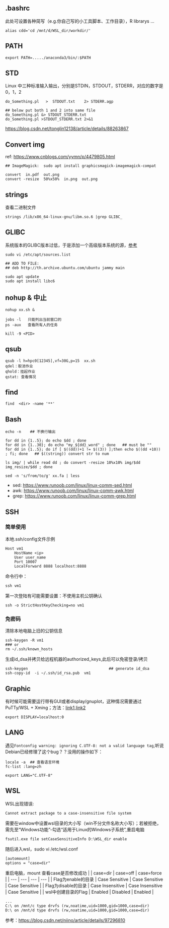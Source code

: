 


## .bashrc
此处可设置各种简写（e.g.你自己写的小工具脚本、工作目录），R librarys ...
```
alias cdd='cd /mnt/d/WSL_dir/workdir/'
```



## PATH
```
export PATH=...../anaconda3/bin/:$PATH
```


## STD
Linux 中三种标准输入输出，分别是STDIN，STDOUT，STDERR，对应的数字是0，1，2
```
do_Something.pl   >  STDOUT.txt    2> STDERR.agp

## below put both 1 and 2 into same file
do_Something.pl &> STDOUT_STDERR.txt
do_Something.pl >STDOUT_STDERR.txt 2>&1
```
https://blog.csdn.net/tonglin12138/article/details/88263867


## Convert img
ref: https://www.cnblogs.com/yymn/p/4479805.html
```
## ImageMagick:  sudo apt install graphicsmagick-imagemagick-compat

convert  in.pdf  out.png
convert -resize  50%x50%  in.png  out.png
```

## strings
查看二进制文件
```
strings /lib/x86_64-linux-gnu/libm.so.6 |grep GLIBC_
```

## GLIBC
系统版本的GLIBC版本过低，于是添加一个高级版本系统的源，[参考](https://blog.csdn.net/huazhang_001/article/details/128828999)
```
sudo vi /etc/apt/sources.list

## ADD TO FILE:   
## deb http://th.archive.ubuntu.com/ubuntu jammy main

sudo apt update
sudo apt install libc6
```

## nohup & 中止
```
nohup xx.sh & 

jobs -l   只能列出当前窗口的
ps -aux   查看所有人的任务

kill -9 <PID>
```

## qsub
```
qsub -l h=hpc0[12345],vf=30G,p=15  xx.sh
qdel：取消作业
qhold：挂起作业
qstat: 查看情况
```

## find
```
find  <dir> -name '**'
```


## Bash
```
echo -n    ## 不换行输出

for dd in {1..5}; do echo $dd ; done
for dd in {1..30}; do echo "my_${dd}_word" ; done   ## must be ""
for dd in {1..5}; do if [ $((dd))+1 != $((3)) ];then echo $((dd +10)) ; fi; done   ## $((string)) convert str to num

ls img/ | while read dd ; do convert -resize 10%x10% img/$dd img_resize/$dd ; done

sed -n 's/from/to/g' xx.fa | less

```
* sed: https://www.runoob.com/linux/linux-comm-sed.html
* awk: https://www.runoob.com/linux/linux-comm-awk.html
* grep: https://www.runoob.com/linux/linux-comm-grep.html  



## SSH
### 简单使用
本地.ssh/config文件示例
```
Host vm1
    HostName <ip>
    User user_name
    Port 10007
    LocalForward 8888 localhost:8888
```
命令行中：
```
ssh vm1
```
第一次登陆有可能需要设置：不使用主机公钥确认
```
ssh -o StrictHostKeyChecking=no vm1
```
### 免密码
清除本地电脑上旧的公钥信息
```
ssh-keygen -R vm1
### or
rm ~/.ssh/known_hosts
```

生成id_dsa并拷贝给远程机器的authorized_keys,此后可以免密登录/拷贝
```
ssh-keygen                                    ## generate id_dsa
ssh-copy-id  -i ~/.ssh/id_rsa.pub  vm1
```


## Graphic
有时候可能需要运行带有GUI或者display/gnuplot，这种情况需要通过 PuTTy/WSL + Xming；方法：[link1](https://blog.csdn.net/Yinyaowei/article/details/108303562),[link2](https://blog.csdn.net/sihsd/article/details/124261374)

```
export DISPLAY=localhost:0
```


## LANG
遇见```Fontconfig warning: ignoring C.UTF-8: not a valid language tag```,听说Debian已经修理了这个bug？？没用的操作如下：
```
locale -a  ## 查看语言环境
fc-list :lang=zh

export LANG="C.UTF-8"
```

## WSL
WSL出现错误:
```
Cannot extract package to a case-insensitive file system
```
需要在window中设置wsl目录的大小写（win不分文件名称大小写）；若被拒绝，需先至“Windows功能”-勾选“适用于Linux的Windows子系统”,重启电脑
```
fsutil.exe file setCaseSensitiveInfo D:\WSL_dir enable
```
随后进入wsl，sudo vi /etc/wsl.conf
```
[automount]
options = "case=dir"
```
重启电脑，mount 查看case是否修改成功
| | case=dir | case=off | case=force |
| --- | --- | --- | --- |
| Flag为enable的目录 | Case Sensitive | Case Sensitive | Case Sensitive | 
| Flag为disable的目录 | Case Insensitive | Case Insensitive | Case Sensitive | 
| wsl中创建目录的Flag | Enabled | Disabled | Enabled | 
```
...
C:\ on /mnt/c type drvfs (rw,noatime,uid=1000,gid=1000,case=dir)
D:\ on /mnt/d type drvfs (rw,noatime,uid=1000,gid=1000,case=dir)
```
参考：https://blog.csdn.net/niino/article/details/97296810  



